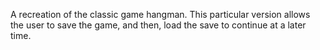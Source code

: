 A recreation of the classic game hangman. This particular version allows the user to save the game, and then, load the save to continue at a later time.
